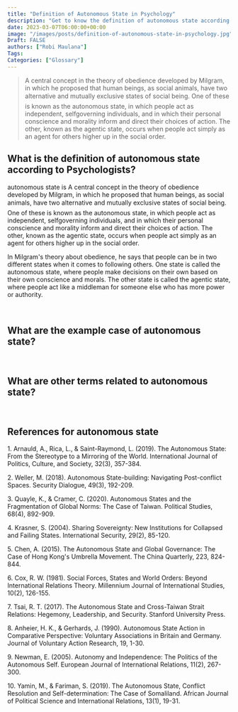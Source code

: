 ```yaml
---
title: "Definition of Autonomous State in Psychology"
description: "Get to know the definition of autonomous state according to psychologists."
date: 2023-03-07T06:00:00+00:00
image: "/images/posts/definition-of-autonomous-state-in-psychology.jpg"
Draft: FALSE
authors: ["Robi Maulana"]
Tags: 
Categories: ["Glossary"]
---
```






> A central concept in the theory of obedience developed by Milgram, in which he proposed that human beings, as social animals, have two alternative and mutually exclusive states of social being. One of these is known as the autonomous state, in which people act as independent, selfgoverning individuals, and in which their personal conscience and morality inform and direct their choices of action. The other, known as the agentic state, occurs when people act simply as an agent for others higher up in the social order.

## What is the definition of autonomous state according to Psychologists?

autonomous state is A central concept in the theory of obedience developed by Milgram, in which he proposed that human beings, as social animals, have two alternative and mutually exclusive states of social being. One of these is known as the autonomous state, in which people act as independent, selfgoverning individuals, and in which their personal conscience and morality inform and direct their choices of action. The other, known as the agentic state, occurs when people act simply as an agent for others higher up in the social order.

In Milgram's theory about obedience, he says that people can be in two different states when it comes to following others. One state is called the autonomous state, where people make decisions on their own based on their own conscience and morals. The other state is called the agentic state, where people act like a middleman for someone else who has more power or authority.

 

## What are the example case of autonomous state?

 

## What are other terms related to autonomous state?

 

## References for autonomous state

1\. Arnauld, A., Rica, L., & Saint-Raymond, L. (2019). The Autonomous State: From the Stereotype to a Mirroring of the World. International Journal of Politics, Culture, and Society, 32(3), 357-384.

2\. Weller, M. (2018). Autonomous State-building: Navigating Post-conflict Spaces. Security Dialogue, 49(3), 192-209.

3\. Quayle, K., & Cramer, C. (2020). Autonomous States and the Fragmentation of Global Norms: The Case of Taiwan. Political Studies, 68(4), 892-909.

4\. Krasner, S. (2004). Sharing Sovereignty: New Institutions for Collapsed and Failing States. International Security, 29(2), 85-120.

5\. Chen, A. (2015). The Autonomous State and Global Governance: The Case of Hong Kong's Umbrella Movement. The China Quarterly, 223, 824-844.

6\. Cox, R. W. (1981). Social Forces, States and World Orders: Beyond International Relations Theory. Millennium Journal of International Studies, 10(2), 126-155.

7\. Tsai, R. T. (2017). The Autonomous State and Cross-Taiwan Strait Relations: Hegemony, Leadership, and Security. Stanford University Press.

8\. Anheier, H. K., & Gerhards, J. (1990). Autonomous State Action in Comparative Perspective: Voluntary Associations in Britain and Germany. Journal of Voluntary Action Research, 19, 1-30.

9\. Newman, E. (2005). Autonomy and Independence: The Politics of the Autonomous Self. European Journal of International Relations, 11(2), 267-300.

10\. Yamin, M., & Fariman, S. (2019). The Autonomous State, Conflict Resolution and Self-determination: The Case of Somaliland. African Journal of Political Science and International Relations, 13(1), 19-31.
